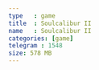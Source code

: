 ```yaml
---
type   : game
title  : Soulcalibur II
name   : Soulcalibur II
categories: [game]
telegram : 1548
size: 578 MB
---
```



